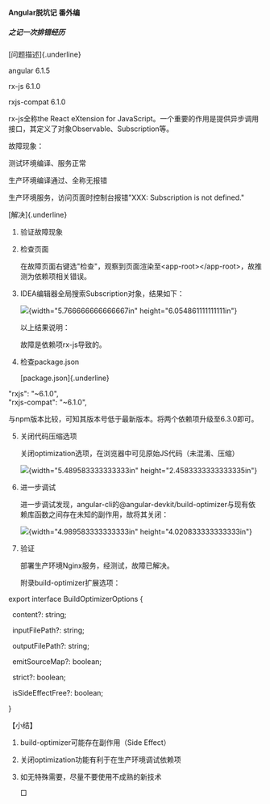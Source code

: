 #### Angular脱坑记 番外编

##### 之记一次排错经历

[问题描述]{.underline}

angular 6.1.5

rx-js 6.1.0

rxjs-compat 6.1.0

rx-js全称the React eXtension for
JavaScript。一个重要的作用是提供异步调用接口，其定义了对象Observable、Subscription等。

故障现象：

测试环境编译、服务正常

生产环境编译通过、全称无报错

生产环境服务，访问页面时控制台报错"XXX: Subscription is not defined."

[解决]{.underline}

1.  验证故障现象

2.  检查页面

    在故障页面右键选"检查"，观察到页面渲染至\<app-root\>\</app-root\>，故推测为依赖项相关错误。

3.  IDEA编辑器全局搜索Subscription对象，结果如下：

    ![](https://s2.ax1x.com/2019/10/09/u4VK1g.png){width="5.766666666666667in"
    height="6.054861111111111in"}

    以上结果说明：

    故障是依赖项rx-js导致的。

4.  检查package.json

    [package.json]{.underline}

\"rxjs\": \"\~6.1.0\",\
\"rxjs-compat\": \"\~6.1.0\",

与npm版本比较，可知其版本号低于最新版本。将两个依赖项升级至6.3.0即可。

5.  关闭代码压缩选项

    关闭optimization选项，在浏览器中可见原始JS代码（未混淆、压缩）

    ![](https://s2.ax1x.com/2019/10/09/u4Vu9S.png){width="5.489583333333333in"
    height="2.4583333333333335in"}

6.  进一步调试

    进一步调试发现，angular-cli的\@angular-devkit/build-optimizer与现有依赖库函数之间存在未知的副作用，故将其关闭：

    ![](https://s2.ax1x.com/2019/10/09/u4Vmh8.png){width="4.989583333333333in"
    height="4.020833333333333in"}

7.  验证

    部署生产环境Nginx服务，经测试，故障已解决。

    附录build-optimizer扩展选项：

export interface BuildOptimizerOptions {

  content?: string;

  inputFilePath?: string;

  outputFilePath?: string;

  emitSourceMap?: boolean;

  strict?: boolean;

  isSideEffectFree?: boolean;

}

【小结】

1.  build-optimizer可能存在副作用（Side Effect）

2.  关闭optimization功能有利于在生产环境调试依赖项

3.  如无特殊需要，尽量不要使用不成熟的新技术

    □
